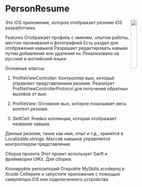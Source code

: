 # PersonResume
<img align="right" width="20%" src="https://github.com/Alesh14/MySkills/assets/124784381/8ce513e5-f930-4166-962b-17ddf2d576db">

Это iOS приложение, которое отображает резюме iOS разработчика.

Features
Отображает профиль с именем, опытом работы, местом проживания и фотографией
Есть раздел для отображения навыков
Разрешает редактировать навыки путем добавления или удаления их
Локализовано на русский и английский языки



Основные классы:

1. ProfileViewController: Контроллер вью, который управляет представлением резюме. Реализует ProfileViewControllerProtocol для получения обратных вызовов от вью.

2. ProfileView: Основное вью, которое показывает весь контент резюме.

3. SkillCell: Ячейка коллекции, которая отображает название навыка.

Данные резюме, такие как имя, опыт и т.д., хранятся в Localizable.strings. Массив навыков управляется контроллером представления.

Сборка проекта
Этот проект использует Swift и фреймворки UIKit. Для сборки:

Клонируйте репозиторий
Откройте MySkills.xcodeproj в Xcode
Соберите и запустите приложение с помощью симулятора iOS или подключенного устройства
